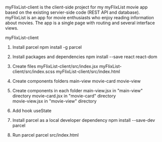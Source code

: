 myFlixList-client is the client-side project for my myFlixList movie app based on the existing servier-side code (REST API and database). myFlixList is an app for movie enthusiasts who enjoy reading information about movies. The app is a single page with routing and several interface views.

myFlixList-client

1. Install parcel
   npm install -g parcel

2. Install packages and dependencies
   npm install --save react react-dom

3. Create files
   myFlixList-client/src/index.jsx
   myFlixList-client/src/index.scss
   myFlixList-client/src/index.html
4. Create components folders
   main-view
   movie-card
   movie-view

5. Create components in each folder
   main-view.jsx in "main-view" directory
   movie-card.jsx in "movie-card" directory  
   movie-view.jsx in "movie-view" directory

6. Add hook
   useState

7. Install parcel as a local developer dependency
   npm install --save-dev parcel

8. Run parcel
   parcel src/index.html
